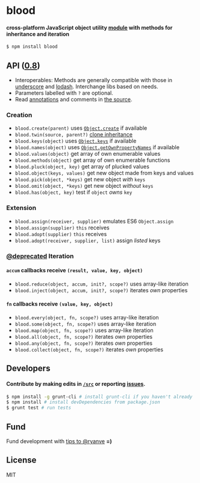 # blood
#### cross-platform JavaScript object utility [module](https://npmjs.org/package/blood) with methods for inheritance and iteration

```sh
$ npm install blood
```

## API ([0.8](../../releases))

- Interoperables: Methods are generally compatible with those in [underscore](http://underscorejs.org) and [lodash](http://lodash.com). Interchange libs based on needs.
- Parameters labelled with `?` are optional.
- Read [annotations](http://developers.google.com/closure/compiler/docs/js-for-compiler) and comments in [the source](blood.js).

### Creation

- `blood.create(parent)` uses [`Object.create`](https://developer.mozilla.org/en-US/docs/Web/JavaScript/Reference/Global_Objects/Object/create) if available
- `blood.twin(source, parent?)` [clone inheritance](http://stackoverflow.com/q/16594717/770127)
- `blood.keys(object)` uses [`Object.keys`](https://developer.mozilla.org/en-US/docs/Web/JavaScript/Reference/Global_Objects/Object/keys) if available
- `blood.names(object)` uses [`Object.getOwnPropertyNames`](https://developer.mozilla.org/en-US/docs/Web/JavaScript/Reference/Global_Objects/Object/getOwnPropertyNames) if available
- `blood.values(object)` get array of own enumerable values
- `blood.methods(object)` get array of own enumerable functions
- `blood.pluck(object, key)` get array of plucked values
- `blood.object(keys, values)` get new object made from keys and values
- `blood.pick(object, *keys)` get new object *with* `keys`
- `blood.omit(object, *keys)` get new object *without* `keys`
- `blood.has(object, key)` test if `object` *owns* `key`

### Extension

- `blood.assign(receiver, supplier)` emulates ES6 `Object.assign`
- `blood.assign(supplier)` `this` receives
- `blood.adopt(supplier)` `this` receives
- `blood.adopt(receiver, supplier, list)` assign *listed* keys

### [@deprecated](../../issues/2) Iteration

#### `accum` callbacks receive `(result, value, key, object)`

- `blood.reduce(object, accum, init?, scope?)` uses array-like iteration
- `blood.inject(object, accum, init?, scope?)` iterates *own* properties

#### `fn` callbacks receive `(value, key, object)`

- `blood.every(object, fn, scope?)` uses array-like iteration
- `blood.some(object, fn, scope?)` uses array-like iteration
- `blood.map(object, fn, scope?)` uses array-like iteration
- `blood.all(object, fn, scope?)` iterates *own* properties
- `blood.any(object, fn, scope?)` iterates *own* properties
- `blood.collect(object, fn, scope?)` iterates *own* properties

## Developers

#### <b>Contribute</b> by making edits in [`/src`](./src) or reporting [issues](../../issues).

```sh
$ npm install -g grunt-cli # install grunt-cli if you haven't already
$ npm install # install devDependencies from package.json
$ grunt test # run tests
```

## Fund

Fund development with [tips to @ryanve](https://www.gittip.com/ryanve/) <b>=)</b>

## License

MIT
